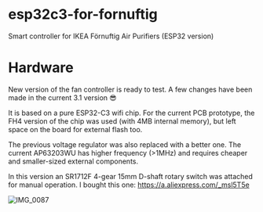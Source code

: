 # esp32c3-for-fornuftig
Smart controller for IKEA Förnuftig Air Purifiers (ESP32 version)

# Hardware

New version of the fan controller is ready to test. A few changes have been made in the current 3.1 version 😎 

It is based on a pure ESP32-C3 wifi chip. For the current PCB prototype, the FH4 version of the chip was used (with 4MB internal memory), but left space on the board for external flash too. 

The previous voltage regulator was also replaced with a better one. The current AP63203WU has higher frequency (>1MHz) and requires cheaper and smaller-sized external components. 

In this version an SR1712F 4-gear 15mm D-shaft rotary switch was attached for manual operation. I bought this one: https://a.aliexpress.com/_msl5T5e

![IMG_0087](https://github.com/horvathgergo/esp32c3-for-fornuftig/assets/44551566/d7020a72-bf55-40b3-8224-49519e7beffc)
